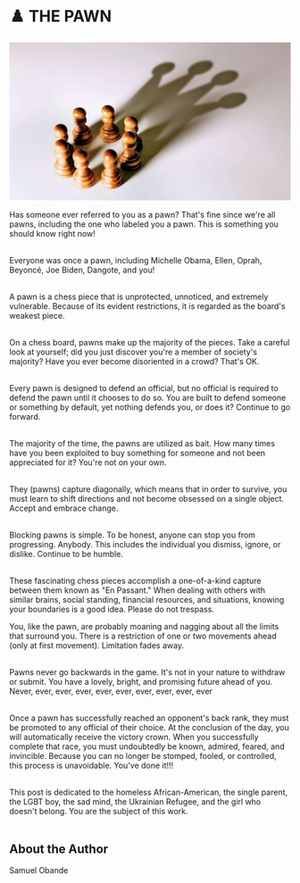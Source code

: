 # ♟️ THE PAWN

![the-pawn](_static/images/the-pawn/image1.jpg)

Has someone ever referred to you as a pawn? That\'s fine since we\'re
all pawns, including the one who labeled you a pawn. This is something
you should know right now!<br><br>

Everyone was once a pawn, including Michelle Obama, Ellen, Oprah,
Beyoncé, Joe Biden, Dangote, and you!<br><br>

A pawn is a chess piece that is unprotected, unnoticed, and extremely
vulnerable. Because of its evident restrictions, it is regarded as the
board\'s weakest piece.<br><br>

On a chess board, pawns make up the majority of the pieces. Take a
careful look at yourself; did you just discover you\'re a member of
society\'s majority? Have you ever become disoriented in a crowd?
That\'s OK.<br><br>

Every pawn is designed to defend an official, but no official is
required to defend the pawn until it chooses to do so. You are built to
defend someone or something by default, yet nothing defends you, or does
it? Continue to go forward.<br><br>

The majority of the time, the pawns are utilized as bait. How many times
have you been exploited to buy something for someone and not been
appreciated for it? You\'re not on your own.<br><br>

They (pawns) capture diagonally, which means that in order to survive,
you must learn to shift directions and not become obsessed on a single
object. Accept and embrace change.<br><br>

Blocking pawns is simple. To be honest, anyone can stop you from
progressing. Anybody. This includes the individual you dismiss, ignore,
or dislike. Continue to be humble.<br><br>

These fascinating chess pieces accomplish a one-of-a-kind capture
between them known as \"En Passant.\" When dealing with others with
similar brains, social standing, financial resources, and situations,
knowing your boundaries is a good idea. Please do not trespass.

You, like the pawn, are probably moaning and nagging about all the
limits that surround you. There is a restriction of one or two movements
ahead (only at first movement). Limitation fades away.<br><br>

Pawns never go backwards in the game. It\'s not in your nature to
withdraw or submit. You have a lovely, bright, and promising future
ahead of you. Never, ever, ever, ever, ever, ever, ever, ever, ever,
ever<br><br>

Once a pawn has successfully reached an opponent\'s back rank, they must
be promoted to any official of their choice. At the conclusion of the
day, you will automatically receive the victory crown. When you
successfully complete that race, you must undoubtedly be known, admired,
feared, and invincible. Because you can no longer be stomped, fooled, or
controlled, this process is unavoidable. You\'ve done it!!!<br><br>

This post is dedicated to the homeless African-American, the single
parent, the LGBT boy, the sad mind, the Ukrainian Refugee, and the girl
who doesn\'t belong. You are the subject of this work.<br><br>

## About the Author

Samuel Obande

